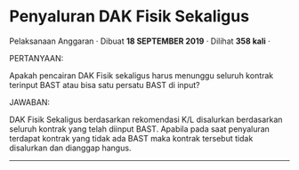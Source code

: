 Penyaluran DAK Fisik Sekaligus
==============================

Pelaksanaan Anggaran · Dibuat **18 SEPTEMBER 2019** · Dilihat **358 kali** ·

PERTANYAAN:

Apakah pencairan DAK Fisik sekaligus harus menunggu seluruh kontrak terinput BAST atau bisa satu persatu BAST di input?

JAWABAN:

DAK Fisik Sekaligus berdasarkan rekomendasi K/L disalurkan berdasarkan seluruh kontrak yang telah diinput BAST. Apabila pada saat penyaluran terdapat kontrak yang tidak ada BAST maka kontrak tersebut tidak disalurkan dan dianggap hangus.  

  
  
  

* * *